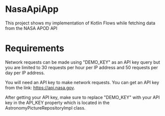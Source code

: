 # NasaApiApp
This project shows my implementation of Kotlin Flows while fetching data from the NASA APOD API

# Requirements
Network requests can be made using "DEMO_KEY" as an API key query but you are limited to 30 requests per hour per IP address and 50 requests per day per IP address.

You will need an API key to make network requests. You can get an API key from the link: https://api.nasa.gov.

After getting your API key, make sure to replace "DEMO_KEY" with your API key in the API_KEY property which is located in the AstronomyPictureRepositoryImpl class.
